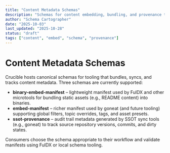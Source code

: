 ```yaml
---
title: "Content Metadata Schemas"
description: "Schemas for content embedding, bundling, and provenance tracking"
author: "Schema Cartographer"
date: "2025-10-03"
last_updated: "2025-10-28"
status: "draft"
tags: ["content", "embed", "schema", "provenance"]
---
```


# Content Metadata Schemas

Crucible hosts canonical schemas for tooling that bundles, syncs, and tracks content metadata. Three schemas are currently supported:

- **binary-embed-manifest** – lightweight manifest used by FulDX and other microtools for bundling static assets (e.g., README content) into binaries.
- **embed-manifest** – richer manifest used by goneat (and future tooling) supporting global filters, topic overrides, tags, and asset presets.
- **ssot-provenance** – audit trail metadata generated by SSOT sync tools (e.g., goneat) to track source repository versions, commits, and dirty states.

Consumers choose the schema appropriate to their workflow and validate manifests using FulDX or local schema tooling.
